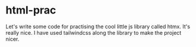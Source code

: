 # html-prac

Let's write some code for practising the cool little js library called
htmx. It's really nice. I have used tailwindcss along the library to make the project nicer. 

